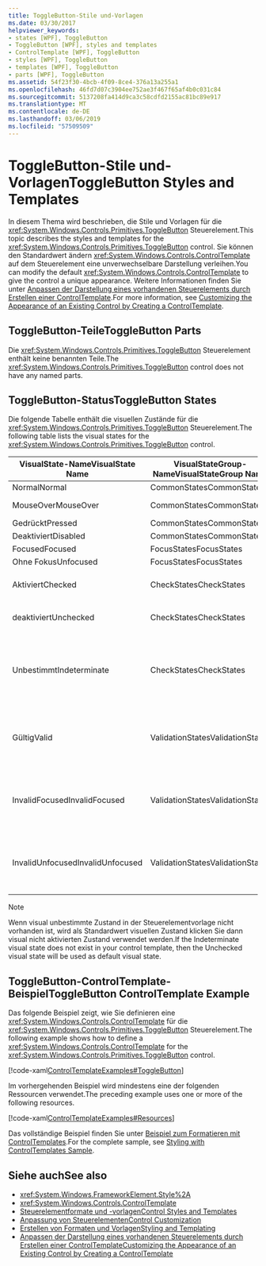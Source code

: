 ```yaml
---
title: ToggleButton-Stile und-Vorlagen
ms.date: 03/30/2017
helpviewer_keywords:
- states [WPF], ToggleButton
- ToggleButton [WPF], styles and templates
- ControlTemplate [WPF], ToggleButton
- styles [WPF], ToggleButton
- templates [WPF], ToggleButton
- parts [WPF], ToggleButton
ms.assetid: 54f23f30-4bcb-4f09-8ce4-376a13a255a1
ms.openlocfilehash: 46fd7d07c3904ee752ae3f467f65af4b0c031c84
ms.sourcegitcommit: 5137208fa414d9ca3c58cdfd2155ac81bc89e917
ms.translationtype: MT
ms.contentlocale: de-DE
ms.lasthandoff: 03/06/2019
ms.locfileid: "57509509"
---
```

# <a name="togglebutton-styles-and-templates"></a><span data-ttu-id="53c85-102">ToggleButton-Stile und-Vorlagen</span><span class="sxs-lookup"><span data-stu-id="53c85-102">ToggleButton Styles and Templates</span></span>

<span data-ttu-id="53c85-103">In diesem Thema wird beschrieben, die Stile und Vorlagen für die <xref:System.Windows.Controls.Primitives.ToggleButton> Steuerelement.</span><span class="sxs-lookup"><span data-stu-id="53c85-103">This topic describes the styles and templates for the <xref:System.Windows.Controls.Primitives.ToggleButton> control.</span></span> <span data-ttu-id="53c85-104">Sie können den Standardwert ändern <xref:System.Windows.Controls.ControlTemplate> auf dem Steuerelement eine unverwechselbare Darstellung verleihen.</span><span class="sxs-lookup"><span data-stu-id="53c85-104">You can modify the default <xref:System.Windows.Controls.ControlTemplate> to give the control a unique appearance.</span></span> <span data-ttu-id="53c85-105">Weitere Informationen finden Sie unter [Anpassen der Darstellung eines vorhandenen Steuerelements durch Erstellen einer ControlTemplate](customizing-the-appearance-of-an-existing-control.md).</span><span class="sxs-lookup"><span data-stu-id="53c85-105">For more information, see [Customizing the Appearance of an Existing Control by Creating a ControlTemplate](customizing-the-appearance-of-an-existing-control.md).</span></span>

## <a name="togglebutton-parts"></a><span data-ttu-id="53c85-106">ToggleButton-Teile</span><span class="sxs-lookup"><span data-stu-id="53c85-106">ToggleButton Parts</span></span>

<span data-ttu-id="53c85-107">Die <xref:System.Windows.Controls.Primitives.ToggleButton> Steuerelement enthält keine benannten Teile.</span><span class="sxs-lookup"><span data-stu-id="53c85-107">The <xref:System.Windows.Controls.Primitives.ToggleButton> control does not have any named parts.</span></span>

## <a name="togglebutton-states"></a><span data-ttu-id="53c85-108">ToggleButton-Status</span><span class="sxs-lookup"><span data-stu-id="53c85-108">ToggleButton States</span></span>

<span data-ttu-id="53c85-109">Die folgende Tabelle enthält die visuellen Zustände für die <xref:System.Windows.Controls.Primitives.ToggleButton> Steuerelement.</span><span class="sxs-lookup"><span data-stu-id="53c85-109">The following table lists the visual states for the <xref:System.Windows.Controls.Primitives.ToggleButton> control.</span></span>

|<span data-ttu-id="53c85-110">VisualState-Name</span><span class="sxs-lookup"><span data-stu-id="53c85-110">VisualState Name</span></span>|<span data-ttu-id="53c85-111">VisualStateGroup-Name</span><span class="sxs-lookup"><span data-stu-id="53c85-111">VisualStateGroup Name</span></span>|<span data-ttu-id="53c85-112">Beschreibung</span><span class="sxs-lookup"><span data-stu-id="53c85-112">Description</span></span>|
|-|-|-|
|<span data-ttu-id="53c85-113">Normal</span><span class="sxs-lookup"><span data-stu-id="53c85-113">Normal</span></span>|<span data-ttu-id="53c85-114">CommonStates</span><span class="sxs-lookup"><span data-stu-id="53c85-114">CommonStates</span></span>|<span data-ttu-id="53c85-115">Der Standardzustand</span><span class="sxs-lookup"><span data-stu-id="53c85-115">The default state.</span></span>|
|<span data-ttu-id="53c85-116">MouseOver</span><span class="sxs-lookup"><span data-stu-id="53c85-116">MouseOver</span></span>|<span data-ttu-id="53c85-117">CommonStates</span><span class="sxs-lookup"><span data-stu-id="53c85-117">CommonStates</span></span>|<span data-ttu-id="53c85-118">Der Mauszeiger ist über dem Steuerelement positioniert.</span><span class="sxs-lookup"><span data-stu-id="53c85-118">The mouse pointer is positioned over the control.</span></span>|
|<span data-ttu-id="53c85-119">Gedrückt</span><span class="sxs-lookup"><span data-stu-id="53c85-119">Pressed</span></span>|<span data-ttu-id="53c85-120">CommonStates</span><span class="sxs-lookup"><span data-stu-id="53c85-120">CommonStates</span></span>|<span data-ttu-id="53c85-121">Das Steuerelement wird gedrückt.</span><span class="sxs-lookup"><span data-stu-id="53c85-121">The control is pressed.</span></span>|
|<span data-ttu-id="53c85-122">Deaktiviert</span><span class="sxs-lookup"><span data-stu-id="53c85-122">Disabled</span></span>|<span data-ttu-id="53c85-123">CommonStates</span><span class="sxs-lookup"><span data-stu-id="53c85-123">CommonStates</span></span>|<span data-ttu-id="53c85-124">Das Steuerelement ist deaktiviert.</span><span class="sxs-lookup"><span data-stu-id="53c85-124">The control is disabled.</span></span>|
|<span data-ttu-id="53c85-125">Focused</span><span class="sxs-lookup"><span data-stu-id="53c85-125">Focused</span></span>|<span data-ttu-id="53c85-126">FocusStates</span><span class="sxs-lookup"><span data-stu-id="53c85-126">FocusStates</span></span>|<span data-ttu-id="53c85-127">Der Fokus liegt auf dem Steuerelement.</span><span class="sxs-lookup"><span data-stu-id="53c85-127">The control has focus.</span></span>|
|<span data-ttu-id="53c85-128">Ohne Fokus</span><span class="sxs-lookup"><span data-stu-id="53c85-128">Unfocused</span></span>|<span data-ttu-id="53c85-129">FocusStates</span><span class="sxs-lookup"><span data-stu-id="53c85-129">FocusStates</span></span>|<span data-ttu-id="53c85-130">Der Fokus liegt nicht auf dem Steuerelement.</span><span class="sxs-lookup"><span data-stu-id="53c85-130">The control does not have focus.</span></span>|
|<span data-ttu-id="53c85-131">Aktiviert</span><span class="sxs-lookup"><span data-stu-id="53c85-131">Checked</span></span>|<span data-ttu-id="53c85-132">CheckStates</span><span class="sxs-lookup"><span data-stu-id="53c85-132">CheckStates</span></span>|<span data-ttu-id="53c85-133"><xref:System.Windows.Controls.Primitives.ToggleButton.IsChecked%2A> ist `true`.</span><span class="sxs-lookup"><span data-stu-id="53c85-133"><xref:System.Windows.Controls.Primitives.ToggleButton.IsChecked%2A> is `true`.</span></span>|
|<span data-ttu-id="53c85-134">deaktiviert</span><span class="sxs-lookup"><span data-stu-id="53c85-134">Unchecked</span></span>|<span data-ttu-id="53c85-135">CheckStates</span><span class="sxs-lookup"><span data-stu-id="53c85-135">CheckStates</span></span>|<span data-ttu-id="53c85-136"><xref:System.Windows.Controls.Primitives.ToggleButton.IsChecked%2A> ist `false`.</span><span class="sxs-lookup"><span data-stu-id="53c85-136"><xref:System.Windows.Controls.Primitives.ToggleButton.IsChecked%2A> is `false`.</span></span>|
|<span data-ttu-id="53c85-137">Unbestimmt</span><span class="sxs-lookup"><span data-stu-id="53c85-137">Indeterminate</span></span>|<span data-ttu-id="53c85-138">CheckStates</span><span class="sxs-lookup"><span data-stu-id="53c85-138">CheckStates</span></span>|<span data-ttu-id="53c85-139"><xref:System.Windows.Controls.Primitives.ToggleButton.IsThreeState%2A> ist `true`, und <xref:System.Windows.Controls.Primitives.ToggleButton.IsChecked%2A> ist `null`.</span><span class="sxs-lookup"><span data-stu-id="53c85-139"><xref:System.Windows.Controls.Primitives.ToggleButton.IsThreeState%2A> is `true`, and <xref:System.Windows.Controls.Primitives.ToggleButton.IsChecked%2A> is `null`.</span></span>|
|<span data-ttu-id="53c85-140">Gültig</span><span class="sxs-lookup"><span data-stu-id="53c85-140">Valid</span></span>|<span data-ttu-id="53c85-141">ValidationStates</span><span class="sxs-lookup"><span data-stu-id="53c85-141">ValidationStates</span></span>|<span data-ttu-id="53c85-142">Das Steuerelement verwendet die <xref:System.Windows.Controls.Validation> Klasse und die <xref:System.Windows.Controls.Validation.HasError%2A?displayProperty=nameWithType> angefügte Eigenschaft `false`.</span><span class="sxs-lookup"><span data-stu-id="53c85-142">The control uses the <xref:System.Windows.Controls.Validation> class and the <xref:System.Windows.Controls.Validation.HasError%2A?displayProperty=nameWithType> attached property is `false`.</span></span>|
|<span data-ttu-id="53c85-143">InvalidFocused</span><span class="sxs-lookup"><span data-stu-id="53c85-143">InvalidFocused</span></span>|<span data-ttu-id="53c85-144">ValidationStates</span><span class="sxs-lookup"><span data-stu-id="53c85-144">ValidationStates</span></span>|<span data-ttu-id="53c85-145">Die <xref:System.Windows.Controls.Validation.HasError%2A?displayProperty=nameWithType> angefügte Eigenschaft `true` hat das Steuerelement den Fokus besitzt.</span><span class="sxs-lookup"><span data-stu-id="53c85-145">The <xref:System.Windows.Controls.Validation.HasError%2A?displayProperty=nameWithType> attached property is `true` has the control has focus.</span></span>|
|<span data-ttu-id="53c85-146">InvalidUnfocused</span><span class="sxs-lookup"><span data-stu-id="53c85-146">InvalidUnfocused</span></span>|<span data-ttu-id="53c85-147">ValidationStates</span><span class="sxs-lookup"><span data-stu-id="53c85-147">ValidationStates</span></span>|<span data-ttu-id="53c85-148">Die <xref:System.Windows.Controls.Validation.HasError%2A?displayProperty=nameWithType> angefügte Eigenschaft `true` hat das Steuerelement keinen Fokus besitzt.</span><span class="sxs-lookup"><span data-stu-id="53c85-148">The <xref:System.Windows.Controls.Validation.HasError%2A?displayProperty=nameWithType> attached property is `true` has the control does not have focus.</span></span>|

> [!NOTE]
> <span data-ttu-id="53c85-149">Wenn visual unbestimmte Zustand in der Steuerelementvorlage nicht vorhanden ist, wird als Standardwert visuellen Zustand klicken Sie dann visual nicht aktivierten Zustand verwendet werden.</span><span class="sxs-lookup"><span data-stu-id="53c85-149">If the Indeterminate visual state does not exist in your control template, then the Unchecked visual state will be used as default visual state.</span></span>

## <a name="togglebutton-controltemplate-example"></a><span data-ttu-id="53c85-150">ToggleButton-ControlTemplate-Beispiel</span><span class="sxs-lookup"><span data-stu-id="53c85-150">ToggleButton ControlTemplate Example</span></span>

<span data-ttu-id="53c85-151">Das folgende Beispiel zeigt, wie Sie definieren eine <xref:System.Windows.Controls.ControlTemplate> für die <xref:System.Windows.Controls.Primitives.ToggleButton> Steuerelement.</span><span class="sxs-lookup"><span data-stu-id="53c85-151">The following example shows how to define a <xref:System.Windows.Controls.ControlTemplate> for the <xref:System.Windows.Controls.Primitives.ToggleButton> control.</span></span>

[!code-xaml[ControlTemplateExamples#ToggleButton](~/samples/snippets/csharp/VS_Snippets_Wpf/ControlTemplateExamples/CS/resources/combobox.xaml#togglebutton)]

<span data-ttu-id="53c85-152">Im vorhergehenden Beispiel wird mindestens eine der folgenden Ressourcen verwendet.</span><span class="sxs-lookup"><span data-stu-id="53c85-152">The preceding example uses one or more of the following resources.</span></span>

[!code-xaml[ControlTemplateExamples#Resources](~/samples/snippets/csharp/VS_Snippets_Wpf/ControlTemplateExamples/CS/resources/shared.xaml#resources)]

<span data-ttu-id="53c85-153">Das vollständige Beispiel finden Sie unter [Beispiel zum Formatieren mit ControlTemplates](https://github.com/Microsoft/WPF-Samples/tree/master/Styles%20&%20Templates/IntroToStylingAndTemplating).</span><span class="sxs-lookup"><span data-stu-id="53c85-153">For the complete sample, see [Styling with ControlTemplates Sample](https://github.com/Microsoft/WPF-Samples/tree/master/Styles%20&%20Templates/IntroToStylingAndTemplating).</span></span>

## <a name="see-also"></a><span data-ttu-id="53c85-154">Siehe auch</span><span class="sxs-lookup"><span data-stu-id="53c85-154">See also</span></span>

- <xref:System.Windows.FrameworkElement.Style%2A>
- <xref:System.Windows.Controls.ControlTemplate>
- [<span data-ttu-id="53c85-155">Steuerelementformate und -vorlagen</span><span class="sxs-lookup"><span data-stu-id="53c85-155">Control Styles and Templates</span></span>](control-styles-and-templates.md)
- [<span data-ttu-id="53c85-156">Anpassung von Steuerelementen</span><span class="sxs-lookup"><span data-stu-id="53c85-156">Control Customization</span></span>](control-customization.md)
- [<span data-ttu-id="53c85-157">Erstellen von Formaten und Vorlagen</span><span class="sxs-lookup"><span data-stu-id="53c85-157">Styling and Templating</span></span>](styling-and-templating.md)
- [<span data-ttu-id="53c85-158">Anpassen der Darstellung eines vorhandenen Steuerelements durch Erstellen einer ControlTemplate</span><span class="sxs-lookup"><span data-stu-id="53c85-158">Customizing the Appearance of an Existing Control by Creating a ControlTemplate</span></span>](customizing-the-appearance-of-an-existing-control.md)
